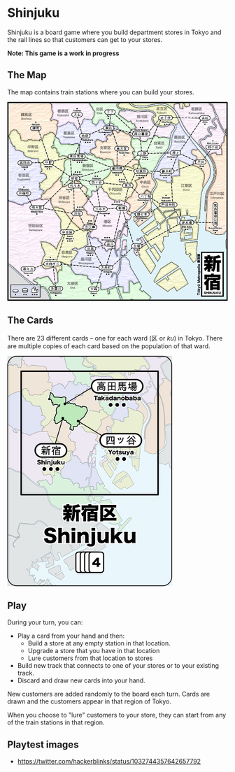 # Shinjuku

Shinjuku is a board game where you build department stores in Tokyo and the rail lines so that
customers can get to your stores.

**Note: This game is a work in progress**

## The Map

The map contains train stations where you can build your stores.

![](tokyo-map.png)

## The Cards

There are 23 different cards – one for each ward (区 or _ku_) in Tokyo.
There are multiple copies of each card based on the population of that ward.

![](images/shinjuku.png)

## Play

During your turn, you can:

* Play a card from your hand and then:
  * Build a store at any empty station in that location.
  * Upgrade a store that you have in that location
  * Lure customers from that location to stores
* Build new track that connects to one of your stores or to your existing track.
* Discard and draw new cards into your hand.

New customers are added randomly to the board each turn. Cards are drawn and the customers appear in that region of Tokyo.

When you choose to "lure" customers to your store, they can start from any of the train stations in that region.

## Playtest images

* https://twitter.com/hackerblinks/status/1032744357642657792
